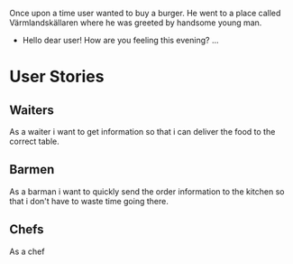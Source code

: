 Once upon a time user wanted to buy a burger.
He went to a place called Värmlandskällaren where he was greeted by handsome young man.
 - Hello dear user! How are you feeling this evening?
 ...


# User Stories

## Waiters

As a waiter i want to get information so that i can deliver the food to the correct table.

## Barmen

As a barman i want to quickly send the order information to the kitchen so that i don't have to waste time going there.

## Chefs

As a chef 
